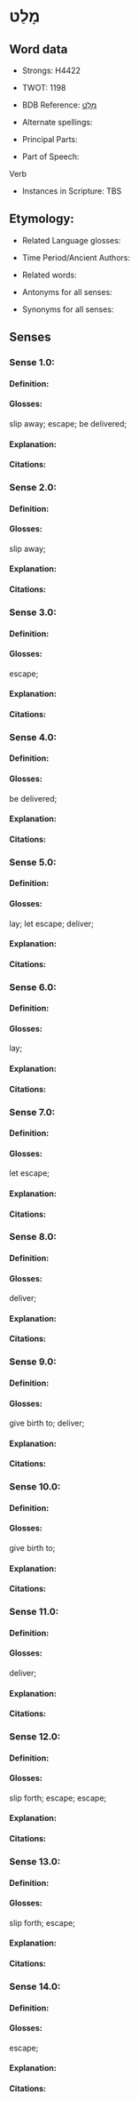 # מָלַט

<!-- Status: S2="NeedsEdits" -->
<!-- Lexica used for edits:   -->

## Word data

* Strongs: H4422

* TWOT: 1198

* BDB Reference: [מָלַט](rc://en/bdb/dict/m.cc.aa)

* Alternate spellings:

* Principal Parts:

* Part of Speech:

Verb

* Instances in Scripture: TBS

## Etymology:

* Related Language glosses:

* Time Period/Ancient Authors:

* Related words:

* Antonyms for all senses:

* Synonyms for all senses:

## Senses

### Sense 1.0:

#### Definition:

#### Glosses:

slip away; escape; be delivered; 

#### Explanation:

#### Citations:



### Sense 2.0:

#### Definition:

#### Glosses:

slip away; 

#### Explanation:

#### Citations:



### Sense 3.0:

#### Definition:

#### Glosses:

escape; 

#### Explanation:

#### Citations:



### Sense 4.0:

#### Definition:

#### Glosses:

be delivered; 

#### Explanation:

#### Citations:



### Sense 5.0:

#### Definition:

#### Glosses:

lay; let escape; deliver; 

#### Explanation:

#### Citations:



### Sense 6.0:

#### Definition:

#### Glosses:

lay; 

#### Explanation:

#### Citations:



### Sense 7.0:

#### Definition:

#### Glosses:

let escape; 

#### Explanation:

#### Citations:



### Sense 8.0:

#### Definition:

#### Glosses:

deliver; 

#### Explanation:

#### Citations:



### Sense 9.0:

#### Definition:

#### Glosses:

give birth to; deliver; 

#### Explanation:

#### Citations:



### Sense 10.0:

#### Definition:

#### Glosses:

give birth to; 

#### Explanation:

#### Citations:



### Sense 11.0:

#### Definition:

#### Glosses:

deliver; 

#### Explanation:

#### Citations:



### Sense 12.0:

#### Definition:

#### Glosses:

slip forth; escape; escape; 

#### Explanation:

#### Citations:



### Sense 13.0:

#### Definition:

#### Glosses:

slip forth; escape; 

#### Explanation:

#### Citations:



### Sense 14.0:

#### Definition:

#### Glosses:

escape; 

#### Explanation:

#### Citations:



